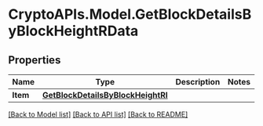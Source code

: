 # CryptoAPIs.Model.GetBlockDetailsByBlockHeightRData

## Properties

Name | Type | Description | Notes
------------ | ------------- | ------------- | -------------
**Item** | [**GetBlockDetailsByBlockHeightRI**](GetBlockDetailsByBlockHeightRI.md) |  | 

[[Back to Model list]](../README.md#documentation-for-models) [[Back to API list]](../README.md#documentation-for-api-endpoints) [[Back to README]](../README.md)

